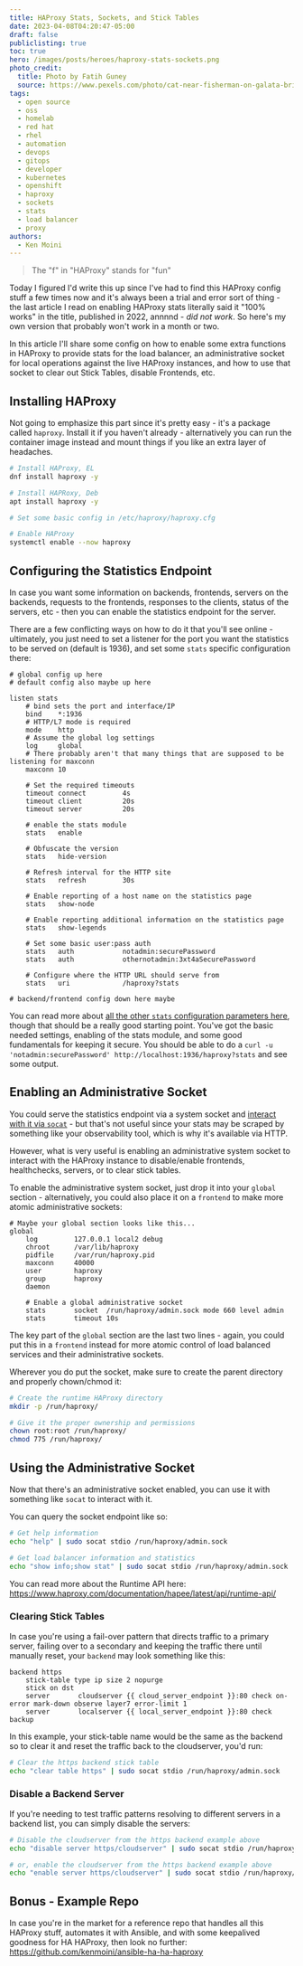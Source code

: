 ```yaml
---
title: HAProxy Stats, Sockets, and Stick Tables
date: 2023-04-08T04:20:47-05:00
draft: false
publiclisting: true
toc: true
hero: /images/posts/heroes/haproxy-stats-sockets.png
photo_credit:
  title: Photo by Fatih Guney
  source: https://www.pexels.com/photo/cat-near-fisherman-on-galata-bridge-16077016/
tags:
  - open source
  - oss
  - homelab
  - red hat
  - rhel
  - automation
  - devops
  - gitops
  - developer
  - kubernetes
  - openshift
  - haproxy
  - sockets
  - stats
  - load balancer
  - proxy
authors:
  - Ken Moini
---
```


> The "f" in "HAProxy" stands for "fun"

Today I figured I'd write this up since I've had to find this HAProxy config stuff a few times now and it's always been a trial and error sort of thing - the last article I read on enabling HAProxy stats literally said it "100% works" in the title, published in 2022, annnnd - *did not work*.  So here's my own version that probably won't work in a month or two.

In this article I'll share some config on how to enable some extra functions in HAProxy to provide stats for the load balancer, an administrative socket for local operations against the live HAProxy instances, and how to use that socket to clear out Stick Tables, disable Frontends, etc.

## Installing HAProxy

Not going to emphasize this part since it's pretty easy - it's a package called `haproxy`.  Install it if you haven't already - alternatively you can run the container image instead and mount things if you like an extra layer of headaches.

```bash
# Install HAProxy, EL
dnf install haproxy -y

# Install HAPRoxy, Deb
apt install haproxy -y

# Set some basic config in /etc/haproxy/haproxy.cfg

# Enable HAProxy
systemctl enable --now haproxy
```

## Configuring the Statistics Endpoint

In case you want some information on backends, frontends, servers on the backends, requests to the frontends, responses to the clients, status of the servers, etc - then you can enable the statistics endpoint for the server.

There are a few conflicting ways on how to do it that you'll see online - ultimately, you just need to set a listener for the port you want the statistics to be served on (default is 1936), and set some `stats` specific configuration there:

```
# global config up here
# default config also maybe up here

listen stats
    # bind sets the port and interface/IP
    bind    *:1936
    # HTTP/L7 mode is required
    mode    http
    # Assume the global log settings
    log     global
    # There probably aren't that many things that are supposed to be listening for maxconn
    maxconn 10

    # Set the required timeouts
    timeout connect         4s
    timeout client          20s
    timeout server          20s

    # enable the stats module
    stats   enable

    # Obfuscate the version
    stats   hide-version

    # Refresh interval for the HTTP site
    stats   refresh         30s

    # Enable reporting of a host name on the statistics page
    stats   show-node

    # Enable reporting additional information on the statistics page
    stats   show-legends

    # Set some basic user:pass auth
    stats   auth            notadmin:securePassword
    stats   auth            othernotadmin:3xt4aSecurePassword

    # Configure where the HTTP URL should serve from
    stats   uri             /haproxy?stats

# backend/frontend config down here maybe
```

You can read more about [all the other `stats` configuration parameters here](https://docs.haproxy.org/2.7/configuration.html#4.2-stats%20admin), though that should be a really good starting point.  You've got the basic needed settings, enabling of the stats module, and some good fundamentals for keeping it secure.  You should be able to do a `curl -u 'notadmin:securePassword' http://localhost:1936/haproxy?stats` and see some output.

## Enabling an Administrative Socket

You could serve the statistics endpoint via a system socket and [interact with it via `socat`](https://www.haproxy.com/documentation/hapee/latest/api/runtime-api/show-stat/) - but that's not useful since your stats may be scraped by something like your observability tool, which is why it's available via HTTP.

However, what is very useful is enabling an administrative system socket to interact with the HAProxy instance to disable/enable frontends, healthchecks, servers, or to clear stick tables.

To enable the administrative system socket, just drop it into your `global` section - alternatively, you could also place it on a `frontend` to make more atomic administrative sockets:

```
# Maybe your global section looks like this...
global
    log         127.0.0.1 local2 debug
    chroot      /var/lib/haproxy
    pidfile     /var/run/haproxy.pid
    maxconn     40000
    user        haproxy
    group       haproxy
    daemon

    # Enable a global administrative socket
    stats       socket  /run/haproxy/admin.sock mode 660 level admin
    stats       timeout 10s
```

The key part of the `global` section are the last two lines - again, you could put this in a `frontend` instead for more atomic control of load balanced services and their administrative sockets.

Wherever you do put the socket, make sure to create the parent directory and properly chown/chmod it:

```bash
# Create the runtime HAProxy directory
mkdir -p /run/haproxy/

# Give it the proper ownership and permissions
chown root:root /run/haproxy/
chmod 775 /run/haproxy/
```

## Using the Administrative Socket

Now that there's an administrative socket enabled, you can use it with something like `socat` to interact with it.

You can query the socket endpoint like so:

```bash
# Get help information
echo "help" | sudo socat stdio /run/haproxy/admin.sock

# Get load balancer information and statistics
echo "show info;show stat" | sudo socat stdio /run/haproxy/admin.sock
```

You can read more about the Runtime API here: https://www.haproxy.com/documentation/hapee/latest/api/runtime-api/

### Clearing Stick Tables

In case you're using a fail-over pattern that directs traffic to a primary server, failing over to a secondary and keeping the traffic there until manually reset, your `backend` may look something like this:

```
backend https
    stick-table type ip size 2 nopurge
    stick on dst
    server       cloudserver {{ cloud_server_endpoint }}:80 check on-error mark-down observe layer7 error-limit 1
    server       localserver {{ local_server_endpoint }}:80 check backup
```

In this example, your stick-table name would be the same as the backend so to clear it and reset the traffic back to the cloudserver, you'd run:

```bash
# Clear the https backend stick table
echo "clear table https" | sudo socat stdio /run/haproxy/admin.sock
```

### Disable a Backend Server

If you're needing to test traffic patterns resolving to different servers in a backend list, you can simply disable the servers:

```bash
# Disable the cloudserver from the https backend example above
echo "disable server https/cloudserver" | sudo socat stdio /run/haproxy/admin.sock

# or, enable the cloudserver from the https backend example above
echo "enable server https/cloudserver" | sudo socat stdio /run/haproxy/admin.sock
```

## Bonus - Example Repo

In case you're in the market for a reference repo that handles all this HAProxy stuff, automates it with Ansible, and with some keepalived goodness for HA HAProxy, then look no further: https://github.com/kenmoini/ansible-ha-ha-haproxy

